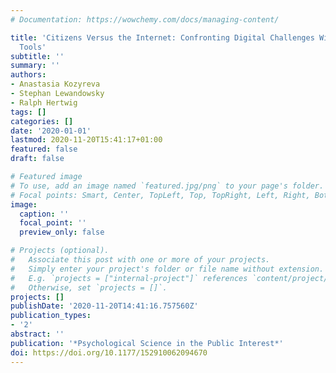 ```yaml
---
# Documentation: https://wowchemy.com/docs/managing-content/

title: 'Citizens Versus the Internet: Confronting Digital Challenges With Cognitive
  Tools'
subtitle: ''
summary: ''
authors:
- Anastasia Kozyreva
- Stephan Lewandowsky
- Ralph Hertwig
tags: []
categories: []
date: '2020-01-01'
lastmod: 2020-11-20T15:41:17+01:00
featured: false
draft: false

# Featured image
# To use, add an image named `featured.jpg/png` to your page's folder.
# Focal points: Smart, Center, TopLeft, Top, TopRight, Left, Right, BottomLeft, Bottom, BottomRight.
image:
  caption: ''
  focal_point: ''
  preview_only: false

# Projects (optional).
#   Associate this post with one or more of your projects.
#   Simply enter your project's folder or file name without extension.
#   E.g. `projects = ["internal-project"]` references `content/project/deep-learning/index.md`.
#   Otherwise, set `projects = []`.
projects: []
publishDate: '2020-11-20T14:41:16.757560Z'
publication_types:
- '2'
abstract: ''
publication: '*Psychological Science in the Public Interest*'
doi: https://doi.org/10.1177/152910062094670
---
```

